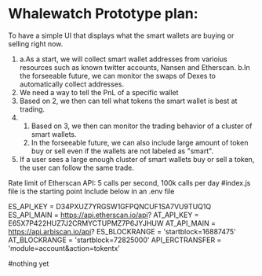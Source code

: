 # Whalewatch Prototype plan:
To have a simple UI that displays what the smart wallets are buying or selling right now. 
1. a.As a start, we will collect smart wallet addresses from varioius resources such as known twitter accounts, Nansen and Etherscan.
   b.In the forseeable future, we can monitor the swaps of Dexes to automatically collect addresses.
2. We need a way to tell the PnL of a specific wallet
3. Based on 2, we then can tell what tokens the smart wallet is best at trading.
4.  1) Based on 3, we then can monitor the trading behavior of a cluster of smart wallets.
    2) In the forseeable future, we can also include large amount of token buy or sell even if the wallets are not labeled as "smart".
5. If a user sees a large enough cluster of smart wallets buy or sell a token, the user can follow the same trade.



Rate limit of Etherscan API: 5 calls per second, 100k calls per day
#index.js file is the starting point
Include below in an .env file

ES_API_KEY  = D34PXUZ7YRGSW1GFPQNCUF1SA7VU9TUQ1Q
ES_API_MAIN = https://api.etherscan.io/api?
AT_API_KEY          = E65X7P422HUZ7J2CRMYCTUPMZ7P6JYJHUW
AT_API_MAIN         = https://api.arbiscan.io/api?
ES_BLOCKRANGE       = 'startblock=16887475'
AT_BLOCKRANGE       = 'startblock=72825000'
API_ERCTRANSFER     = 'module=account&action=tokentx'


#nothing yet
